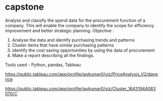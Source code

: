 # capstone
Analyse and classify the spend data for the procurement function of a company.
This will enable the company to identify the scope for efficiency improvement and better strategic planning. Objective :
1.	Analyse the data and identify purchasing trends and patterns
2.	Cluster items that have similar purchasing patterns
3.	Identify the cost saving opportunities by using the data of procurement
4.	Make a report describing all the findings.


Tools used - Python, pandas, Tableau

https://public.tableau.com/app/profile/jaykumar0/viz/PriceAnalysis_V2/dayprice

https://public.tableau.com/app/profile/jaykumar0/viz/Cluster_16431944083070/C
